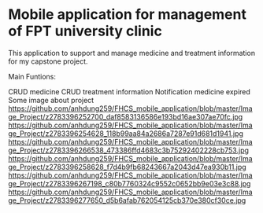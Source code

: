 # Mobile application for management of FPT university clinic 

This application to support and manage medicine and treatment information for my capstone project.

Main Funtions:

CRUD medicine
CRUD treatment information
Notification medicine expired 
Some image about project 
https://github.com/anhdung259/FHCS_mobile_application/blob/master/Image_Project/z2783396252700_daf8583136586e193bd16ae307ae70fc.jpg
https://github.com/anhdung259/FHCS_mobile_application/blob/master/Image_Project/z2783396254628_118b99aa84a2686a7287e91d681d1941.jpg
https://github.com/anhdung259/FHCS_mobile_application/blob/master/Image_Project/z2783396266538_473386ffd4683c3b75292402228cb753.jpg
https://github.com/anhdung259/FHCS_mobile_application/blob/master/Image_Project/z2783396258628_f7d4b9fb68243667a2043d47ea930b11.jpg
https://github.com/anhdung259/FHCS_mobile_application/blob/master/Image_Project/z2783396267198_c80b7760324c9552c0652bb9e03e3c88.jpg
https://github.com/anhdung259/FHCS_mobile_application/blob/master/Image_Project/z2783396277650_d5b6afab762054125cb370e380cf30ce.jpg
